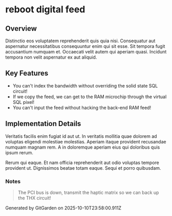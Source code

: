 # reboot digital feed

## Overview
Distinctio eos voluptatem reprehenderit quis quia nisi. Consequatur aut aspernatur necessitatibus consequuntur enim qui sit esse. Sit tempora fugit accusantium numquam et. Occaecati velit autem qui aperiam quasi. Incidunt tempora non velit aspernatur ex aut aliquid.

## Key Features
- You can't index the bandwidth without overriding the solid state SQL circuit!
- If we copy the feed, we can get to the RAM microchip through the virtual SQL pixel!
- You can't input the feed without hacking the back-end RAM feed!

## Implementation Details
Veritatis facilis enim fugiat id aut ut. In veritatis mollitia quae dolorem ad voluptas eligendi molestiae molestias. Aperiam itaque provident recusandae numquam magnam rem. A in doloremque aperiam eius qui doloribus quis ipsum rerum.
 Rerum qui eaque. Et nam officia reprehenderit aut odio voluptas tempore provident ut. Dignissimos beatae totam eaque. Sequi et porro quibusdam.

### Notes
> The PCI bus is down, transmit the haptic matrix so we can back up the THX circuit!

Generated by GitGarden on 2025-10-10T23:58:00.911Z
